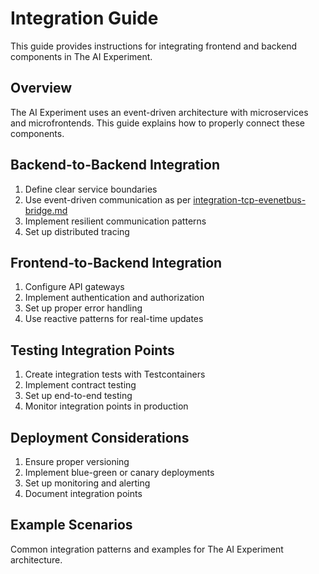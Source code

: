 # Integration Guide

This guide provides instructions for integrating frontend and backend components in The AI Experiment.

## Overview

The AI Experiment uses an event-driven architecture with microservices and microfrontends. This guide explains how to properly connect these components.

## Backend-to-Backend Integration

1. Define clear service boundaries
2. Use event-driven communication as per [integration-tcp-evenetbus-bridge.md](integration-tcp-evenetbus-bridge.md)
3. Implement resilient communication patterns
4. Set up distributed tracing

## Frontend-to-Backend Integration

1. Configure API gateways
2. Implement authentication and authorization
3. Set up proper error handling
4. Use reactive patterns for real-time updates

## Testing Integration Points

1. Create integration tests with Testcontainers
2. Implement contract testing
3. Set up end-to-end testing
4. Monitor integration points in production

## Deployment Considerations

1. Ensure proper versioning
2. Implement blue-green or canary deployments
3. Set up monitoring and alerting
4. Document integration points

## Example Scenarios

Common integration patterns and examples for The AI Experiment architecture.